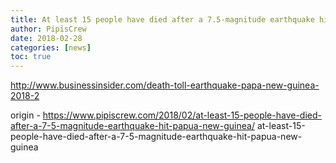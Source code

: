 ```yaml
---
title: At least 15 people have died after a 7.5-magnitude earthquake hit Papua New Guinea
author: PipisCrew
date: 2018-02-28
categories: [news]
toc: true
---
```


http://www.businessinsider.com/death-toll-earthquake-papa-new-guinea-2018-2

origin - https://www.pipiscrew.com/2018/02/at-least-15-people-have-died-after-a-7-5-magnitude-earthquake-hit-papua-new-guinea/ at-least-15-people-have-died-after-a-7-5-magnitude-earthquake-hit-papua-new-guinea